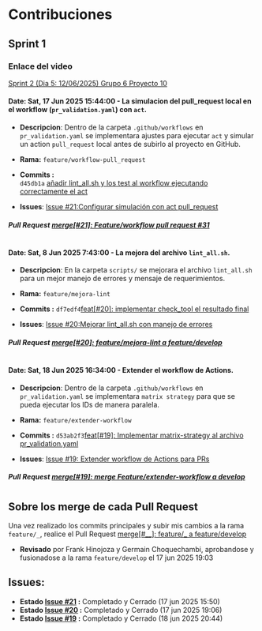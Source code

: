 # **Contribuciones**
## **Sprint 1**
### Enlace del video
[Sprint 2 (Dia 5: 12/06/2025) Grupo 6 Proyecto 10 ](https://www.youtube.com/watch?v=CXj9d7sZ-J0)

#### **Date: Sat, 17 Jun 2025 15:44:00 - La simulacion del pull_request local en el workflow (`pr_validation.yaml`) con `act`.**
- **Descripcion**: Dentro de la carpeta `.github/workflows` en `pr_validation.yaml` se implementara ajustes para ejecutar `act` y simular un action `pull_request` local antes de subirlo al proyecto en GitHub.
- **Rama:** `feature/workflow-pull_request`
- **Commits :**  
`d45db1a` [añadir lint_all.sh y los test al workflow ejecutando correctamente el act ](https://github.com/OliverHz28/PC3Proyecto10/commit/d45db1a7800711d475767bec6f2fb86d6ead6a42)
       
- **Issues**: [Issue #21:Configurar simulación con act pull_request](https://github.com/OliverHz28/PC3Proyecto10/issues/21)
   
##### Pull Request [merge[#21]: Feature/workflow pull request #31](https://github.com/OliverHz28/PC3Proyecto10/pull/31)

#

#### **Date: Sat, 8 Jun 2025 7:43:00 - La mejora del archivo `lint_all.sh`.**
- **Descripcion**: En la carpeta `scripts/` se mejorara el archivo `lint_all.sh` para un mejor manejo de errores y mensaje de requerimientos. 
- **Rama:** `feature/mejora-lint`
- **Commits :**  `df7edf4`[feat[#20]: implementar check_tool el resultado final](https://github.com/OliverHz28/PC3Proyecto10/commit/df7edf440c313a924e81d1d3cae7788701f67e96)
       
- **Issues**: [Issue #20:Mejorar lint_all.sh con manejo de errores](https://github.com/OliverHz28/PC3Proyecto10/issues/20)
   
##### Pull Request [merge[#20]: feature/mejora-lint a feature/develop](https://github.com/OliverHz28/PC3Proyecto10/pull/32)

#

#### **Date: Sat, 18 Jun 2025 16:34:00 -  Extender el workflow de Actions.**
- **Descripcion**:  Dentro de la carpeta `.github/workflows` en `pr_validation.yaml` se implementara `matrix strategy` para que se pueda ejecutar los IDs de manera paralela. 
- **Rama:** `feature/extender-workflow`
- **Commits :**  `d53ab2f3`[feat[#19]: Implementar matrix-strategy al archivo pr_validation.yaml](https://github.com/OliverHz28/PC3Proyecto10/commit/53ab2f32a40fedfd459a2dc3fcbf5f42fe7ff466)
       
- **Issues**: [Issue #19: Extender workflow de Actions para PRs](https://github.com/OliverHz28/PC3Proyecto10/issues/19)
   
##### Pull Request [merge[#19]: merge Feature/extender-workflow a develop](https://github.com/OliverHz28/PC3Proyecto10/pull/37)

#

## Sobre los merge de cada **Pull Request**

Una vez realizado los commits principales y subir mis cambios a la rama `feature/_`, realice el Pull Request [merge[#__]: feature/_ a feature/develop](https://github.com/OliverHz28/PC3Proyecto10/pulls?q=is%3Apr+is%3Aclosed)

- **Revisado** por Frank Hinojoza y Germain Choquechambi, aprobandose y fusionadose a la rama  `feature/develop` el 17 jun 2025 19:03

## Issues:
- **Estado [Issue #21](https://github.com/OliverHz28/PC3Proyecto10/issues/21) :** Completado y Cerrado (17 jun 2025 15:50)
- **Estado [Issue #20](https://github.com/OliverHz28/PC3Proyecto10/issues/20) :** Completado y Cerrado (17 jun 2025 19:06)
- **Estado [Issue #19](https://github.com/OliverHz28/PC3Proyecto10/issues/19) :** Completado y Cerrado (18 jun 2025 20:44)